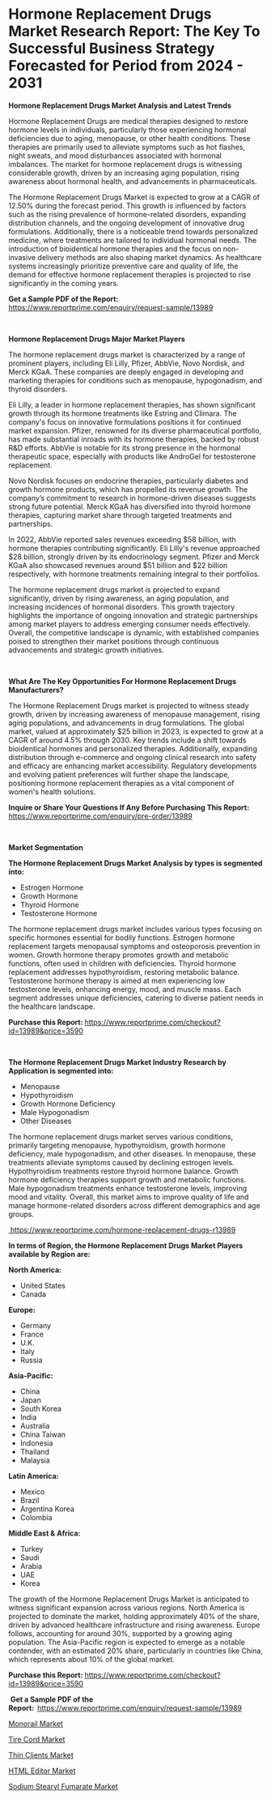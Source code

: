<p><h1>Hormone Replacement Drugs Market Research Report: The Key To Successful Business Strategy Forecasted for Period from 2024 - 2031</h1></p><p><strong>Hormone Replacement Drugs Market Analysis and Latest Trends</strong></p>
<p><p>Hormone Replacement Drugs are medical therapies designed to restore hormone levels in individuals, particularly those experiencing hormonal deficiencies due to aging, menopause, or other health conditions. These therapies are primarily used to alleviate symptoms such as hot flashes, night sweats, and mood disturbances associated with hormonal imbalances. The market for hormone replacement drugs is witnessing considerable growth, driven by an increasing aging population, rising awareness about hormonal health, and advancements in pharmaceuticals.</p><p>The Hormone Replacement Drugs Market is expected to grow at a CAGR of 12.50% during the forecast period. This growth is influenced by factors such as the rising prevalence of hormone-related disorders, expanding distribution channels, and the ongoing development of innovative drug formulations. Additionally, there is a noticeable trend towards personalized medicine, where treatments are tailored to individual hormonal needs. The introduction of bioidentical hormone therapies and the focus on non-invasive delivery methods are also shaping market dynamics. As healthcare systems increasingly prioritize preventive care and quality of life, the demand for effective hormone replacement therapies is projected to rise significantly in the coming years.</p></p>
<p><strong>Get a Sample PDF of the Report:&nbsp;</strong> <a href="https://www.reportprime.com/enquiry/request-sample/13989?utm_campaign=11&utm_medium=2&utm_source=Github&utm_content=ia&utm_term=29112024&utm_id=hormone-replacement-drugs">https://www.reportprime.com/enquiry/request-sample/13989</a></p>
<p>&nbsp;</p>
<p><strong>Hormone Replacement Drugs Major Market Players</strong></p>
<p><p>The hormone replacement drugs market is characterized by a range of prominent players, including Eli Lilly, Pfizer, AbbVie, Novo Nordisk, and Merck KGaA. These companies are deeply engaged in developing and marketing therapies for conditions such as menopause, hypogonadism, and thyroid disorders.</p><p>Eli Lilly, a leader in hormone replacement therapies, has shown significant growth through its hormone treatments like Estring and Climara. The company's focus on innovative formulations positions it for continued market expansion. Pfizer, renowned for its diverse pharmaceutical portfolio, has made substantial inroads with its hormone therapies, backed by robust R&D efforts. AbbVie is notable for its strong presence in the hormonal therapeutic space, especially with products like AndroGel for testosterone replacement.</p><p>Novo Nordisk focuses on endocrine therapies, particularly diabetes and growth hormone products, which has propelled its revenue growth. The company’s commitment to research in hormone-driven diseases suggests strong future potential. Merck KGaA has diversified into thyroid hormone therapies, capturing market share through targeted treatments and partnerships.</p><p>In 2022, AbbVie reported sales revenues exceeding $58 billion, with hormone therapies contributing significantly. Eli Lilly's revenue approached $28 billion, strongly driven by its endocrinology segment. Pfizer and Merck KGaA also showcased revenues around $51 billion and $22 billion respectively, with hormone treatments remaining integral to their portfolios.</p><p>The hormone replacement drugs market is projected to expand significantly, driven by rising awareness, an aging population, and increasing incidences of hormonal disorders. This growth trajectory highlights the importance of ongoing innovation and strategic partnerships among market players to address emerging consumer needs effectively. Overall, the competitive landscape is dynamic, with established companies poised to strengthen their market positions through continuous advancements and strategic growth initiatives.</p></p>
<p>&nbsp;</p>
<p><strong>What Are The Key Opportunities For Hormone Replacement Drugs Manufacturers?</strong></p>
<p><p>The Hormone Replacement Drugs market is projected to witness steady growth, driven by increasing awareness of menopause management, rising aging populations, and advancements in drug formulations. The global market, valued at approximately $25 billion in 2023, is expected to grow at a CAGR of around 4.5% through 2030. Key trends include a shift towards bioidentical hormones and personalized therapies. Additionally, expanding distribution through e-commerce and ongoing clinical research into safety and efficacy are enhancing market accessibility. Regulatory developments and evolving patient preferences will further shape the landscape, positioning hormone replacement therapies as a vital component of women's health solutions.</p></p>
<p><strong>Inquire or Share Your Questions If Any Before Purchasing This Report:</strong> <a href="https://www.reportprime.com/enquiry/pre-order/13989?utm_campaign=11&utm_medium=2&utm_source=Github&utm_content=ia&utm_term=29112024&utm_id=hormone-replacement-drugs">https://www.reportprime.com/enquiry/pre-order/13989</a></p>
<p>&nbsp;</p>
<p><strong>Market Segmentation</strong></p>
<p><strong>The Hormone Replacement Drugs Market Analysis by types is segmented into:</strong></p>
<p><ul><li>Estrogen Hormone</li><li>Growth Hormone</li><li>Thyroid Hormone</li><li>Testosterone Hormone</li></ul></p>
<p><p>The hormone replacement drugs market includes various types focusing on specific hormones essential for bodily functions. Estrogen hormone replacement targets menopausal symptoms and osteoporosis prevention in women. Growth hormone therapy promotes growth and metabolic functions, often used in children with deficiencies. Thyroid hormone replacement addresses hypothyroidism, restoring metabolic balance. Testosterone hormone therapy is aimed at men experiencing low testosterone levels, enhancing energy, mood, and muscle mass. Each segment addresses unique deficiencies, catering to diverse patient needs in the healthcare landscape.</p></p>
<p><strong>Purchase this Report:&nbsp;</strong><a href="https://www.reportprime.com/checkout?id=13989&price=3590&utm_campaign=11&utm_medium=2&utm_source=Github&utm_content=ia&utm_term=29112024&utm_id=hormone-replacement-drugs">https://www.reportprime.com/checkout?id=13989&price=3590</a></p>
<p>&nbsp;</p>
<p><strong>The Hormone Replacement Drugs Market Industry Research by Application is segmented into:</strong></p>
<p><ul><li>Menopause</li><li>Hypothyroidism</li><li>Growth Hormone Deficiency</li><li>Male Hypogonadism</li><li>Other Diseases</li></ul></p>
<p><p>The hormone replacement drugs market serves various conditions, primarily targeting menopause, hypothyroidism, growth hormone deficiency, male hypogonadism, and other diseases. In menopause, these treatments alleviate symptoms caused by declining estrogen levels. Hypothyroidism treatments restore thyroid hormone balance. Growth hormone deficiency therapies support growth and metabolic functions. Male hypogonadism treatments enhance testosterone levels, improving mood and vitality. Overall, this market aims to improve quality of life and manage hormone-related disorders across different demographics and age groups.</p></p>
<p><a href="https://www.reportprime.com/hormone-replacement-drugs-r13989?utm_campaign=11&utm_medium=2&utm_source=Github&utm_content=ia&utm_term=29112024&utm_id=hormone-replacement-drugs">&nbsp;https://www.reportprime.com/hormone-replacement-drugs-r13989</a></p>
<p><strong>In terms of Region, the Hormone Replacement Drugs Market Players available by Region are:</strong></p>
<p>
    <p> <strong> North America: </strong>
        <ul>
            <li>United States</li>
            <li>Canada</li>
        </ul>
        </p> 
    <p> <strong> Europe: </strong>
        <ul>
            <li>Germany</li>
            <li>France</li>
            <li>U.K.</li>
            <li>Italy</li>
            <li>Russia</li>
        </ul>
        </p> 
    <p> <strong> Asia-Pacific: </strong>
        <ul>
            <li>China</li>
            <li>Japan</li>
            <li>South Korea</li>
            <li>India</li>
            <li>Australia</li>
            <li>China Taiwan</li>
            <li>Indonesia</li>
            <li>Thailand</li>
            <li>Malaysia</li>
        </ul>
        </p> 
    <p> <strong> Latin America: </strong>
        <ul>
            <li>Mexico</li>
            <li>Brazil</li>
            <li>Argentina Korea</li>
            <li>Colombia</li>
        </ul>
        </p> 
    <p> <strong> Middle East & Africa: </strong>
        <ul>
            <li>Turkey</li>
            <li>Saudi</li>
            <li>Arabia</li>
            <li>UAE</li>
            <li>Korea</li>
        </ul>
    </p>
    </p>
<p><p>The growth of the Hormone Replacement Drugs Market is anticipated to witness significant expansion across various regions. North America is projected to dominate the market, holding approximately 40% of the share, driven by advanced healthcare infrastructure and rising awareness. Europe follows, accounting for around 30%, supported by a growing aging population. The Asia-Pacific region is expected to emerge as a notable contender, with an estimated 20% share, particularly in countries like China, which represents about 10% of the global market.</p></p>
<p><strong>Purchase this Report: </strong><a href="https://www.reportprime.com/checkout?id=13989&price=3590&utm_campaign=11&utm_medium=2&utm_source=Github&utm_content=ia&utm_term=29112024&utm_id=hormone-replacement-drugs">https://www.reportprime.com/checkout?id=13989&price=3590</a></p>
<p>&nbsp;<strong>Get a Sample PDF of the Report:&nbsp;&nbsp;</strong><a href="https://www.reportprime.com/enquiry/request-sample/13989?utm_campaign=11&utm_medium=2&utm_source=Github&utm_content=ia&utm_term=29112024&utm_id=hormone-replacement-drugs">https://www.reportprime.com/enquiry/request-sample/13989</a></p>
<p><strong></strong></p>
<p><p><a href="https://issuu.com/reportprime-2/docs/monorail-market-size-2030.pptx?utm_campaign=11&utm_medium=2&utm_source=Github&utm_content=ia&utm_term=29112024&utm_id=hormone-replacement-drugs">Monorail Market</a></p><p><a href="https://www.linkedin.com/pulse/tire-cord-market-emerging-trends-future-prospects-period-ohrnc?utm_campaign=11&utm_medium=2&utm_source=Github&utm_content=ia&utm_term=29112024&utm_id=hormone-replacement-drugs">Tire Cord Market</a></p><p><a href="https://www.linkedin.com/pulse/thin-clients-industry-insights-report-analyzing-market-trends-j2uqf?utm_campaign=11&utm_medium=2&utm_source=Github&utm_content=ia&utm_term=29112024&utm_id=hormone-replacement-drugs">Thin Clients Market</a></p><p><a href="https://github.com/ChiragRp1/Market-Research-Report-List-6/blob/main/html-editor-market.md?utm_campaign=11&utm_medium=2&utm_source=Github&utm_content=ia&utm_term=29112024&utm_id=hormone-replacement-drugs">HTML Editor Market</a></p><p><a href="https://issuu.com/reportprime-2/docs/sodium-stearyl-fumarate-market-size-2030.pptx?utm_campaign=11&utm_medium=2&utm_source=Github&utm_content=ia&utm_term=29112024&utm_id=hormone-replacement-drugs">Sodium Stearyl Fumarate Market</a></p></p>